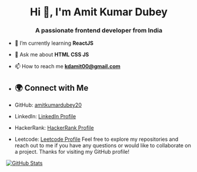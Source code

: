 <h1 align="center">Hi 👋, I'm Amit Kumar Dubey</h1>
<h3 align="center">A passionate frontend developer from India</h3>

- 🌱 I’m currently learning **ReactJS**

- 💬 Ask me about **HTML CSS JS**

- 📫 How to reach me **kdamit00@gmail.com**

- ## 🌍 Connect with Me

- GitHub: [amitkumardubey20](https://github.com/amitkumardubey20)
- LinkedIn: [LinkedIn Profile](https://www.linkedin.com/in/amit-kumar-dubey-832b711b8/)
- HackerRank: [HackerRank Profile](https://www.hackerrank.com/Amit_Dubey_2023)
- Leetcode: [Leetcode Profile](https://leetcode.com/amit_kr_dubey/)
Feel free to explore my repositories and reach out to me if you have any questions or would like to collaborate on a project. Thanks for visiting my GitHub profile!

[![GitHub Stats](https://github-readme-stats.vercel.app/api?username=yourusername&show_icons=true&theme=radical)](https://github.com/anuraghazra/github-readme-stats)
